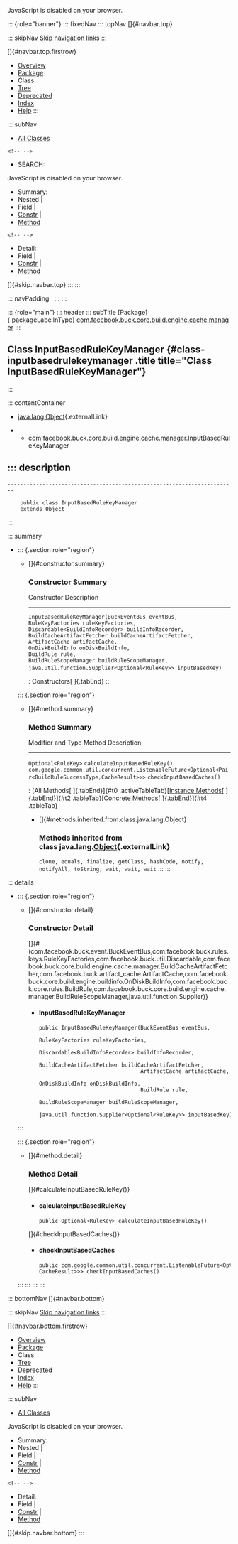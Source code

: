 <div>

JavaScript is disabled on your browser.

</div>

::: {role="banner"}
::: fixedNav
::: topNav
[]{#navbar.top}

::: skipNav
[Skip navigation links](#skip.navbar.top "Skip navigation links")
:::

[]{#navbar.top.firstrow}

-   [Overview](../../../../../../../../index.html)
-   [Package](package-summary.html)
-   Class
-   [Tree](package-tree.html)
-   [Deprecated](../../../../../../../../deprecated-list.html)
-   [Index](../../../../../../../../index-all.html)
-   [Help](../../../../../../../../help-doc.html)
:::

::: subNav
-   [All Classes](../../../../../../../../allclasses.html)

```{=html}
<!-- -->
```
-   SEARCH:

<div>

<div>

JavaScript is disabled on your browser.

</div>

</div>

<div>

-   Summary: 
-   Nested \| 
-   Field \| 
-   [Constr](#constructor.summary) \| 
-   [Method](#method.summary)

```{=html}
<!-- -->
```
-   Detail: 
-   Field \| 
-   [Constr](#constructor.detail) \| 
-   [Method](#method.detail)

</div>

[]{#skip.navbar.top}
:::
:::

::: navPadding
 
:::
:::

::: {role="main"}
::: header
::: subTitle
[Package]{.packageLabelInType} [com.facebook.buck.core.build.engine.cache.manager](package-summary.html)
:::

## Class InputBasedRuleKeyManager {#class-inputbasedrulekeymanager .title title="Class InputBasedRuleKeyManager"}
:::

::: contentContainer
-   [java.lang.Object](http://docs.oracle.com/javase/7/docs/api/java/lang/Object.html?is-external=true "class or interface in java.lang"){.externalLink}

-   -   com.facebook.buck.core.build.engine.cache.manager.InputBasedRuleKeyManager

::: description
-   

    ------------------------------------------------------------------------

        public class InputBasedRuleKeyManager
        extends Object
:::

::: summary
-   ::: {.section role="region"}
    -   []{#constructor.summary}

        ### Constructor Summary

          Constructor                                                                                                                                                                                                                                                                                                                                                                                                                                                                                                                                                                            Description
          -------------------------------------------------------------------------------------------------------------------------------------------------------------------------------------------------------------------------------------------------------------------------------------------------------------------------------------------------------------------------------------------------------------------------------------------------------------------------------------------------------------------------------------------------------------------------------------- -------------
          `InputBasedRuleKeyManager​(BuckEventBus eventBus,                         RuleKeyFactories ruleKeyFactories,                         Discardable<BuildInfoRecorder> buildInfoRecorder,                         BuildCacheArtifactFetcher buildCacheArtifactFetcher,                         ArtifactCache artifactCache,                         OnDiskBuildInfo onDiskBuildInfo,                         BuildRule rule,                         BuildRuleScopeManager buildRuleScopeManager,                         java.util.function.Supplier<Optional<RuleKey>> inputBasedKey)`    

          : Constructors[ ]{.tabEnd}
    :::

    ::: {.section role="region"}
    -   []{#method.summary}

        ### Method Summary

          Modifier and Type                                                                                        Method                           Description
          -------------------------------------------------------------------------------------------------------- -------------------------------- -------------
          `Optional<RuleKey>`                                                                                      `calculateInputBasedRuleKey()`    
          `com.google.common.util.concurrent.ListenableFuture<Optional<Pair<BuildRuleSuccessType,​CacheResult>>>`   `checkInputBasedCaches()`         

          : [All Methods[ ]{.tabEnd}]{#t0 .activeTableTab}[[Instance
          Methods](javascript:show(2);)[ ]{.tabEnd}]{#t2
          .tableTab}[[Concrete
          Methods](javascript:show(8);)[ ]{.tabEnd}]{#t4 .tableTab}

        -   []{#methods.inherited.from.class.java.lang.Object}

            ### Methods inherited from class java.lang.[Object](http://docs.oracle.com/javase/7/docs/api/java/lang/Object.html?is-external=true "class or interface in java.lang"){.externalLink}

            `clone, equals, finalize, getClass, hashCode, notify, notifyAll, toString, wait, wait, wait`
    :::
:::

::: details
-   ::: {.section role="region"}
    -   []{#constructor.detail}

        ### Constructor Detail

        []{#<init>(com.facebook.buck.event.BuckEventBus,com.facebook.buck.rules.keys.RuleKeyFactories,com.facebook.buck.util.Discardable,com.facebook.buck.core.build.engine.cache.manager.BuildCacheArtifactFetcher,com.facebook.buck.artifact_cache.ArtifactCache,com.facebook.buck.core.build.engine.buildinfo.OnDiskBuildInfo,com.facebook.buck.core.rules.BuildRule,com.facebook.buck.core.build.engine.cache.manager.BuildRuleScopeManager,java.util.function.Supplier)}

        -   #### InputBasedRuleKeyManager

                public InputBasedRuleKeyManager​(BuckEventBus eventBus,
                                                RuleKeyFactories ruleKeyFactories,
                                                Discardable<BuildInfoRecorder> buildInfoRecorder,
                                                BuildCacheArtifactFetcher buildCacheArtifactFetcher,
                                                ArtifactCache artifactCache,
                                                OnDiskBuildInfo onDiskBuildInfo,
                                                BuildRule rule,
                                                BuildRuleScopeManager buildRuleScopeManager,
                                                java.util.function.Supplier<Optional<RuleKey>> inputBasedKey)
    :::

    ::: {.section role="region"}
    -   []{#method.detail}

        ### Method Detail

        []{#calculateInputBasedRuleKey()}

        -   #### calculateInputBasedRuleKey

            ``` methodSignature
            public Optional<RuleKey> calculateInputBasedRuleKey()
            ```

        []{#checkInputBasedCaches()}

        -   #### checkInputBasedCaches

            ``` methodSignature
            public com.google.common.util.concurrent.ListenableFuture<Optional<Pair<BuildRuleSuccessType,​CacheResult>>> checkInputBasedCaches()
            ```
    :::
:::
:::
:::

::: bottomNav
[]{#navbar.bottom}

::: skipNav
[Skip navigation links](#skip.navbar.bottom "Skip navigation links")
:::

[]{#navbar.bottom.firstrow}

-   [Overview](../../../../../../../../index.html)
-   [Package](package-summary.html)
-   Class
-   [Tree](package-tree.html)
-   [Deprecated](../../../../../../../../deprecated-list.html)
-   [Index](../../../../../../../../index-all.html)
-   [Help](../../../../../../../../help-doc.html)
:::

::: subNav
-   [All Classes](../../../../../../../../allclasses.html)

<div>

<div>

JavaScript is disabled on your browser.

</div>

</div>

<div>

-   Summary: 
-   Nested \| 
-   Field \| 
-   [Constr](#constructor.summary) \| 
-   [Method](#method.summary)

```{=html}
<!-- -->
```
-   Detail: 
-   Field \| 
-   [Constr](#constructor.detail) \| 
-   [Method](#method.detail)

</div>

[]{#skip.navbar.bottom}
:::

